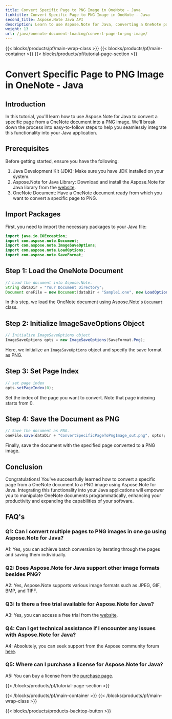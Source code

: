 ```yaml
---
title: Convert Specific Page to PNG Image in OneNote - Java
linktitle: Convert Specific Page to PNG Image in OneNote - Java
second_title: Aspose.Note Java API
description: Learn to use Aspose.Note for Java, converting a OneNote page to PNG. Follow easy steps, load document, and set options. Enhance Java apps with this functionality.
weight: 13
url: /java/onenote-document-loading/convert-page-to-png-image/
---
```


{{< blocks/products/pf/main-wrap-class >}}
{{< blocks/products/pf/main-container >}}
{{< blocks/products/pf/tutorial-page-section >}}

# Convert Specific Page to PNG Image in OneNote - Java

## Introduction

In this tutorial, you'll learn how to use Aspose.Note for Java to convert a specific page from a OneNote document into a PNG image. We'll break down the process into easy-to-follow steps to help you seamlessly integrate this functionality into your Java application.

## Prerequisites

Before getting started, ensure you have the following:

1. Java Development Kit (JDK): Make sure you have JDK installed on your system.
2. Aspose.Note for Java Library: Download and install the Aspose.Note for Java library from the [website](https://releases.aspose.com/note/java/).
3. OneNote Document: Have a OneNote document ready from which you want to convert a specific page to PNG.

## Import Packages

First, you need to import the necessary packages to your Java file:

```java
import java.io.IOException;
import com.aspose.note.Document;
import com.aspose.note.ImageSaveOptions;
import com.aspose.note.LoadOptions;
import com.aspose.note.SaveFormat;
```

## Step 1: Load the OneNote Document

```java
// Load the document into Aspose.Note.
String dataDir = "Your Document Directory";
Document oneFile = new Document(dataDir + "Sample1.one", new LoadOptions());
```

In this step, we load the OneNote document using Aspose.Note's `Document` class.

## Step 2: Initialize ImageSaveOptions Object

```java
// Initialize ImageSaveOptions object
ImageSaveOptions opts = new ImageSaveOptions(SaveFormat.Png);
```

Here, we initialize an `ImageSaveOptions` object and specify the save format as PNG.

## Step 3: Set Page Index

```java
// set page index
opts.setPageIndex(0);
```

Set the index of the page you want to convert. Note that page indexing starts from 0.

## Step 4: Save the Document as PNG

```java
// Save the document as PNG.
oneFile.save(dataDir + "ConvertSpecificPageToPngImage_out.png", opts);
```

Finally, save the document with the specified page converted to a PNG image.

## Conclusion

Congratulations! You've successfully learned how to convert a specific page from a OneNote document to a PNG image using Aspose.Note for Java. Integrating this functionality into your Java applications will empower you to manipulate OneNote documents programmatically, enhancing your productivity and expanding the capabilities of your software.

## FAQ's

### Q1: Can I convert multiple pages to PNG images in one go using Aspose.Note for Java?

A1: Yes, you can achieve batch conversion by iterating through the pages and saving them individually.

### Q2: Does Aspose.Note for Java support other image formats besides PNG?

A2: Yes, Aspose.Note supports various image formats such as JPEG, GIF, BMP, and TIFF.

### Q3: Is there a free trial available for Aspose.Note for Java?

A3: Yes, you can access a free trial from the [website](https://releases.aspose.com/).

### Q4: Can I get technical assistance if I encounter any issues with Aspose.Note for Java?

A4: Absolutely, you can seek support from the Aspose community forum [here](https://forum.aspose.com/c/note/28).

### Q5: Where can I purchase a license for Aspose.Note for Java?

A5: You can buy a license from the [purchase page](https://purchase.aspose.com/buy).

{{< /blocks/products/pf/tutorial-page-section >}}

{{< /blocks/products/pf/main-container >}}
{{< /blocks/products/pf/main-wrap-class >}}

{{< blocks/products/products-backtop-button >}}
